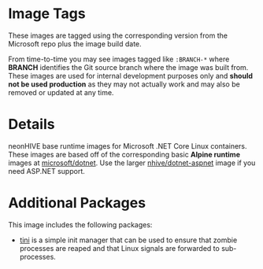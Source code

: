 # Image Tags

These images are tagged using the corresponding version from the Microsoft repo plus the image build date.

From time-to-time you may see images tagged like `:BRANCH-*` where **BRANCH** identifies the Git source branch where the image was built from.  These images are used for internal development purposes only and **should not be used production** as they may not actually work and may also be removed or updated at any time.

# Details

neonHIVE base runtime images for Microsoft .NET Core Linux containers.  These images are based off of the corresponding basic **Alpine runtime** images at [microsoft/dotnet](https://hub.docker.com/r/microsoft/dotnet/).  Use the larger [nhive/dotnet-aspnet](https://hub.docker.com/r/nhive/dotnet-aspnet/) image if you need ASP.NET support.

# Additional Packages

This image includes the following packages:

* [tini](https://github.com/krallin/tini) is a simple init manager that can be used to ensure that zombie processes are reaped and that Linux signals are forwarded to sub-processes.
